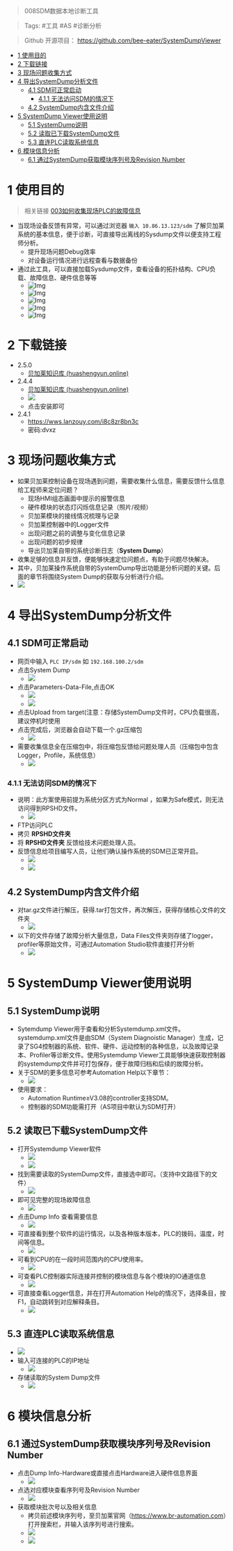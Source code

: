 > 008SDM数据本地诊断工具

> Tags: #工具 #AS #诊断分析

> Github 开源项目： https://github.com/bee-eater/SystemDumpViewer

- [1 使用目的](#1%20%E4%BD%BF%E7%94%A8%E7%9B%AE%E7%9A%84)
- [2 下载链接](#2%20%E4%B8%8B%E8%BD%BD%E9%93%BE%E6%8E%A5)
- [3 现场问题收集方式](#3%20%E7%8E%B0%E5%9C%BA%E9%97%AE%E9%A2%98%E6%94%B6%E9%9B%86%E6%96%B9%E5%BC%8F)
- [4 导出SystemDump分析文件](#4%20%E5%AF%BC%E5%87%BASystemDump%E5%88%86%E6%9E%90%E6%96%87%E4%BB%B6)
	- [4.1 SDM可正常启动](#4.1%20SDM%E5%8F%AF%E6%AD%A3%E5%B8%B8%E5%90%AF%E5%8A%A8)
		- [4.1.1 无法访问SDM的情况下](#4.1.1%20%E6%97%A0%E6%B3%95%E8%AE%BF%E9%97%AESDM%E7%9A%84%E6%83%85%E5%86%B5%E4%B8%8B)
	- [4.2 SystemDump内含文件介绍](#4.2%20SystemDump%E5%86%85%E5%90%AB%E6%96%87%E4%BB%B6%E4%BB%8B%E7%BB%8D)
- [5 SystemDump Viewer使用说明](#5%20SystemDump%20Viewer%E4%BD%BF%E7%94%A8%E8%AF%B4%E6%98%8E)
	- [5.1 SystemDump说明](#5.1%20SystemDump%E8%AF%B4%E6%98%8E)
	- [5.2 读取已下载SystemDump文件](#5.2%20%E8%AF%BB%E5%8F%96%E5%B7%B2%E4%B8%8B%E8%BD%BDSystemDump%E6%96%87%E4%BB%B6)
	- [5.3 直连PLC读取系统信息](#5.3%20%E7%9B%B4%E8%BF%9EPLC%E8%AF%BB%E5%8F%96%E7%B3%BB%E7%BB%9F%E4%BF%A1%E6%81%AF)
- [6 模块信息分析](#6%20%E6%A8%A1%E5%9D%97%E4%BF%A1%E6%81%AF%E5%88%86%E6%9E%90)
	- [6.1 通过SystemDump获取模块序列号及Revision Number](#6.1%20%E9%80%9A%E8%BF%87SystemDump%E8%8E%B7%E5%8F%96%E6%A8%A1%E5%9D%97%E5%BA%8F%E5%88%97%E5%8F%B7%E5%8F%8ARevision%20Number)

# 1 使用目的

> 相关链接 [003如何收集现场PLC的故障信息](../C04_现场维运/003如何收集现场PLC的故障信息.md)

- 当现场设备反馈有异常，可以通过浏览器 `输入 10.86.13.123/sdm` 了解贝加莱系统的基本信息，便于诊断，可直接导出离线的Sysdump文件以便支持工程师分析。
    - 提升现场问题Debug效率
    - 对设备运行情况进行远程查看与数据备份
- 通过此工具，可以直接加载Sysdump文件，查看设备的拓扑结构、CPU负载、故障信息、硬件信息等等
    - ![Img](FILES/008SDM数据本地诊断工具/img-20220524171717.png)
    - ![Img](FILES/008SDM数据本地诊断工具/img-20220524171815.png)
    - ![Img](FILES/008SDM数据本地诊断工具/img-20220524171844.png)
    - ![Img](FILES/008SDM数据本地诊断工具/img-20220524171916.png)
    - ![Img](FILES/008SDM数据本地诊断工具/img-20220524171952.png)

# 2 下载链接

- 2.5.0
    - [贝加莱知识库 (huashengyun.online)](https://brtechs.huashengyun.online/index.php?mod=bjl&do=file&gid=19#group&do=file&gid=19&fid=2851)
- 2.4.4
    - [贝加莱知识库 (huashengyun.online)](https://brtechs.huashengyun.online/index.php?mod=bjl&do=file&gid=19#group&do=file&gid=19&fid=2851)
    - ![](FILES/008SDM数据本地诊断工具/image-20221122162823315.png)
    - 点击安装即可
- 2.4.1
    - https://wws.lanzouy.com/i8c8zr8bn3c
    - 密码:dvxz

# 3 现场问题收集方式

- 如果贝加莱控制设备在现场遇到问题，需要收集什么信息，需要反馈什么信息给工程师来定位问题？
    - 现场HMI组态画面中提示的报警信息
    - 硬件模块的状态灯闪烁信息记录（照片/视频）
    - 贝加莱模块的接线情况梳理与记录
    - 贝加莱控制器中的Logger文件
    - 出现问题之前的调整与变化信息记录
    - 出现问题的初步规律
    - 导出贝加莱自带的系统诊断日志（**System Dump**）
- 收集足够的信息并反馈，便能够快速定位问题点，有助于问题尽快解决。
- 其中，贝加莱操作系统自带的SystemDump导出功能是分析问题的关键。后面的章节将围绕System Dump的获取与分析进行介绍。
- ![](FILES/008SDM数据本地诊断工具/7a0ad16c6e6a98237907c28938be31bb.png)

# 4 导出SystemDump分析文件

## 4.1 SDM可正常启动

- 网页中输入 `PLC IP/sdm` 如 `192.168.100.2/sdm`
- 点击System Dump
    - ![](FILES/008SDM数据本地诊断工具/fb0410110c6cf7fd445e7d33bae4e12d.png)
- 点击Parameters-Data-File,点击OK
    - ![](FILES/008SDM数据本地诊断工具/f1d9f60b9eaeef9a4a6293611c518602.png)
    - ![](FILES/008SDM数据本地诊断工具/9a3c055953bf3892cb30d81bddab4c2d.png)
- 点击Upload from target(注意：存储SystemDump文件时，CPU负载很高，建议停机时使用
- 点击完成后，浏览器会自动下载一个.gz压缩包
    - ![](FILES/008SDM数据本地诊断工具/8d8808cf12d62346d4d2f5b4520b3966.png)
- 需要收集信息全在压缩包中，将压缩包反馈给问题处理人员（压缩包中包含Logger，Profile，系统信息）
    - ![](FILES/008SDM数据本地诊断工具/9391678379c1693c6516fdb26db8d46d.png)

### 4.1.1 无法访问SDM的情况下

- 说明：此方案使用前提为系统分区方式为Normal ，如果为Safe模式，则无法访问得到RPSHD文件。
    - ![](FILES/008SDM数据本地诊断工具/fe762ba32f854bf004c7971c41e7feb9.png)
- FTP访问PLC
- 拷贝 **RPSHD文件夹**
- 将 **RPSHD文件夹** 反馈给技术问题处理人员。
- 反馈信息给项目编写人员，让他们确认操作系统的SDM已正常开启。
    - ![](FILES/008SDM数据本地诊断工具/2582e80302401a25e6832f2e44be5115.png)
    - ![](FILES/008SDM数据本地诊断工具/59115bfaef22e82bde9fbacad9ba0b2e.png)

## 4.2 SystemDump内含文件介绍

- 对tar.gz文件进行解压，获得.tar打包文件，再次解压，获得存储核心文件的文件夹
    - ![](FILES/008SDM数据本地诊断工具/bd84966a592ab926fddb70d989df5f72.png)
- 以下的文件存储了故障分析大量信息，Data Files文件夹则存储了logger，profiler等原始文件，可通过Automation Studio软件直接打开分析
    - ![](FILES/008SDM数据本地诊断工具/0c38696adeec901a72706347c9104b40.png)

# 5 SystemDump Viewer使用说明

## 5.1 SystemDump说明

- Sytemdump Viewer用于查看和分析Systemdump.xml文件。systemdump.xml文件是由SDM（System Diagnoistic Manager）生成，记录了SG4控制器的系统、软件、硬件、运动控制的各种信息，以及故障记录本、Profiler等诊断文件。使用Systemdump Viewer工具能够快速获取控制器的systemdump文件并可打包保存，便于故障归档和后续的故障分析。
- 关于SDM的更多信息可参考Automation Help以下章节：
    - ![](FILES/008SDM数据本地诊断工具/67f7b81621dac227bf3feca8cd97da4a.png)
- 使用要求：
    - Automation Runtime≥V3.08的controller支持SDM。
    - 控制器的SDM功能需打开（AS项目中默认为SDM打开）

## 5.2 读取已下载SystemDump文件

- 打开Systemdump Viewer软件
    - ![](FILES/008SDM数据本地诊断工具/0d44b27e7f3248a82b03299a43cfded3.png)
    - ![](FILES/008SDM数据本地诊断工具/420864932e816c4a6160412d52b8d8e8.png)
- 找到需要读取的SystemDump文件，直接选中即可。（支持中文路径下的文件）
    - ![](FILES/008SDM数据本地诊断工具/c1bc7568651badf1cd1835a005f14229.png)
- 即可见完整的现场故障信息
    - ![](FILES/008SDM数据本地诊断工具/1cfd055a82872fd5faa24ee41f8d8790.png)
- 点击Dump Info 查看需要信息
    - ![](FILES/008SDM数据本地诊断工具/ba833d4399b71786e548409721c381c7.png)
- 可直接看到整个软件的运行情况，以及各种版本版本，PLC的拨码，温度，时间等信息。
    - ![](FILES/008SDM数据本地诊断工具/bcc56c30d0651225c248ef8617ce0f36.png)
- 可看到CPU的在一段时间范围内的CPU使用率。
    - ![](FILES/008SDM数据本地诊断工具/2b4148e4bf1c5095f710cdf5f8202a51.png)
- 可查看PLC控制器实际连接并控制的模块信息与各个模块的IO通道信息
    - ![](FILES/008SDM数据本地诊断工具/1072d53adc125ed633a0f91032b978bf.png)
- 可直接查看Logger信息，并在打开Automation Help的情况下，选择条目，按F1，自动跳转到对应解释条目。
    - ![](FILES/008SDM数据本地诊断工具/bf6081cabe6abd756a5a40bde0687d80.png)

## 5.3 直连PLC读取系统信息

- ![](FILES/008SDM数据本地诊断工具/d736c70c6dd800276bcc4b0a19087d3d.png)
- 输入可连接的PLC的IP地址
    - ![](FILES/008SDM数据本地诊断工具/dcf67e2574708164acc35b2a320961fc.png)
- 存储读取的System Dump文件
    - ![](FILES/008SDM数据本地诊断工具/3e4270e3e527fbd990ef42bcf497de76.png)

# 6 模块信息分析

## 6.1 通过SystemDump获取模块序列号及Revision Number

- 点击Dump Info-Hardware或直接点击Hardware进入硬件信息界面
   - ![](FILES/008SDM数据本地诊断工具/594142d689949bd9a5f05e88aae5e253.png)
- 点选对应模块查看序列号及Revision Number
    - ![](FILES/008SDM数据本地诊断工具/56234a9394802d3f385a3230fe674204.png)
- 获取模块批次号以及相关信息
   - 拷贝前述模块序列号，至贝加莱官网（<https://www.br-automation.com>）打开搜索栏，并输入该序列号进行搜索。
    - ![](FILES/008SDM数据本地诊断工具/979708a3fe78a26a4566e728daa3625b.png)
    - ![](FILES/008SDM数据本地诊断工具/348ffc39082abb3e6bcec0a8a6285ccd.png)
